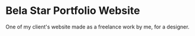 # Bela Star Portfolio Website
One of my client's website made as a freelance work by me, for a designer.
